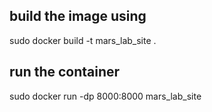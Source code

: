 ## build the image using

sudo docker build -t mars_lab_site .


## run the container

sudo docker run -dp 8000:8000 mars_lab_site

 
 
 



